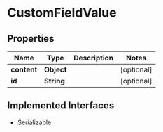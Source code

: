 

# CustomFieldValue


## Properties

| Name | Type | Description | Notes |
|------------ | ------------- | ------------- | -------------|
|**content** | **Object** |  |  [optional] |
|**id** | **String** |  |  [optional] |


## Implemented Interfaces

* Serializable

